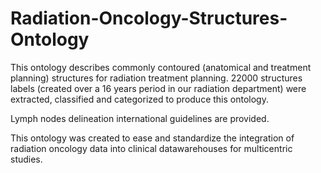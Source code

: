 # Radiation-Oncology-Structures-Ontology
This ontology describes commonly contoured (anatomical and treatment planning) structures for radiation treatment planning. 
22000 structures labels (created over a 16 years period in our radiation department) were extracted, classified and categorized to produce this ontology.

Lymph nodes delineation international guidelines are provided. 

This ontology was created to ease and standardize the integration of radiation oncology data into clinical datawarehouses for multicentric studies.
